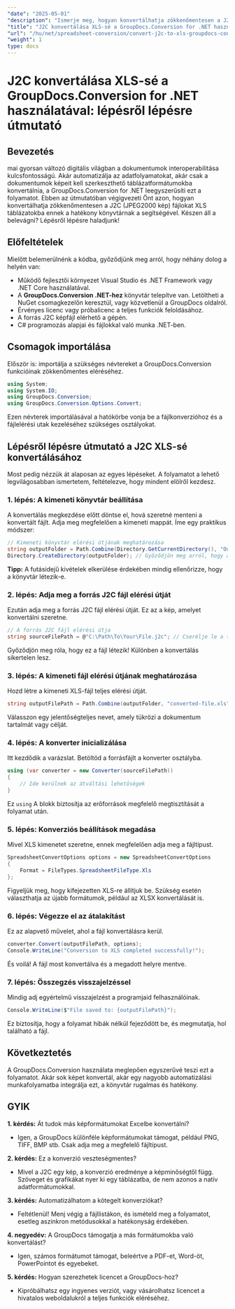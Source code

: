 ```yaml
---
"date": "2025-05-01"
"description": "Ismerje meg, hogyan konvertálhatja zökkenőmentesen a J2C fájlokat Excel formátumba a .NET-hez készült GroupDocs.Conversion segítségével ebből az átfogó útmutatóból."
"title": "J2C konvertálása XLS-sé a GroupDocs.Conversion for .NET használatával – lépésről lépésre útmutató"
"url": "/hu/net/spreadsheet-conversion/convert-j2c-to-xls-groupdocs-conversion-net/"
"weight": 1
type: docs
---
```

# J2C konvertálása XLS-sé a GroupDocs.Conversion for .NET használatával: lépésről lépésre útmutató

## Bevezetés

mai gyorsan változó digitális világban a dokumentumok interoperabilitása kulcsfontosságú. Akár automatizálja az adatfolyamatokat, akár csak a dokumentumok képeit kell szerkeszthető táblázatformátumokba konvertálnia, a GroupDocs.Conversion for .NET leegyszerűsíti ezt a folyamatot. Ebben az útmutatóban végigvezeti Önt azon, hogyan konvertálhatja zökkenőmentesen a J2C (JPEG2000 kép) fájlokat XLS táblázatokba ennek a hatékony könyvtárnak a segítségével. Készen áll a belevágni? Lépésről lépésre haladjunk!


## Előfeltételek

Mielőtt belemerülnénk a kódba, győződjünk meg arról, hogy néhány dolog a helyén van:
- Működő fejlesztői környezet Visual Studio és .NET Framework vagy .NET Core használatával.
- A **GroupDocs.Conversion .NET-hez** könyvtár telepítve van. Letöltheti a NuGet csomagkezelőn keresztül, vagy közvetlenül a GroupDocs oldalról.
- Érvényes licenc vagy próbalicenc a teljes funkciók feloldásához.
- A forrás J2C képfájl elérhető a gépén.
- C# programozás alapjai és fájlokkal való munka .NET-ben.


## Csomagok importálása

Először is: importálja a szükséges névtereket a GroupDocs.Conversion funkcióinak zökkenőmentes eléréséhez.

```csharp
using System;
using System.IO;
using GroupDocs.Conversion;
using GroupDocs.Conversion.Options.Convert;
```

Ezen névterek importálásával a hatókörbe vonja be a fájlkonverzióhoz és a fájlelérési utak kezeléséhez szükséges osztályokat.


## Lépésről lépésre útmutató a J2C XLS-sé konvertálásához

Most pedig nézzük át alaposan az egyes lépéseket. A folyamatot a lehető legvilágosabban ismertetem, feltételezve, hogy mindent elölről kezdesz.


### 1. lépés: A kimeneti könyvtár beállítása

A konvertálás megkezdése előtt döntse el, hová szeretné menteni a konvertált fájlt. Adja meg megfelelően a kimeneti mappát. Íme egy praktikus módszer:

```csharp
// Kimeneti könyvtár elérési útjának meghatározása
string outputFolder = Path.Combine(Directory.GetCurrentDirectory(), "Output");
Directory.CreateDirectory(outputFolder); // Győződjön meg arról, hogy a kimeneti mappa létezik
```

**Tipp:** A futásidejű kivételek elkerülése érdekében mindig ellenőrizze, hogy a könyvtár létezik-e. 


### 2. lépés: Adja meg a forrás J2C fájl elérési útját

Ezután adja meg a forrás J2C fájl elérési útját. Ez az a kép, amelyet konvertálni szeretne.

```csharp
// A forrás J2C fájl elérési útja
string sourceFilePath = @"C:\Path\To\Your\File.j2c"; // Cserélje le a tényleges fájlútvonalra
```

Győződjön meg róla, hogy ez a fájl létezik! Különben a konvertálás sikertelen lesz.


### 3. lépés: A kimeneti fájl elérési útjának meghatározása

Hozd létre a kimeneti XLS-fájl teljes elérési útját.

```csharp
string outputFilePath = Path.Combine(outputFolder, "converted-file.xls");
```

Válasszon egy jelentőségteljes nevet, amely tükrözi a dokumentum tartalmát vagy célját.


### 4. lépés: A konverter inicializálása

Itt kezdődik a varázslat. Betöltöd a forrásfájlt a konverter osztályba.

```csharp
using (var converter = new Converter(sourceFilePath))
{
    // Ide kerülnek az átváltási lehetőségek
}
```

Ez `using` A blokk biztosítja az erőforrások megfelelő megtisztítását a folyamat után.


### 5. lépés: Konverziós beállítások megadása

Mivel XLS kimenetet szeretne, ennek megfelelően adja meg a fájltípust.

```csharp
SpreadsheetConvertOptions options = new SpreadsheetConvertOptions
{
    Format = FileTypes.SpreadsheetFileType.Xls
};
```

Figyeljük meg, hogy kifejezetten XLS-re állítjuk be. Szükség esetén választhatja az újabb formátumok, például az XLSX konvertálását is.


### 6. lépés: Végezze el az átalakítást

Ez az alapvető művelet, ahol a fájl konvertálásra kerül.

```csharp
converter.Convert(outputFilePath, options);
Console.WriteLine("Conversion to XLS completed successfully!");
```

És voilá! A fájl most konvertálva és a megadott helyre mentve.


### 7. lépés: Összegzés visszajelzéssel

Mindig adj egyértelmű visszajelzést a programjaid felhasználóinak.

```csharp
Console.WriteLine($"File saved to: {outputFilePath}");
```

Ez biztosítja, hogy a folyamat hibák nélkül fejeződött be, és megmutatja, hol található a fájl.

## Következtetés

A GroupDocs.Conversion használata meglepően egyszerűvé teszi ezt a folyamatot. Akár sok képet konvertál, akár egy nagyobb automatizálási munkafolyamatba integrálja ezt, a könyvtár rugalmas és hatékony.

## GYIK

**1. kérdés:** Át tudok más képformátumokat Excelbe konvertálni?  

- Igen, a GroupDocs különféle képformátumokat támogat, például PNG, TIFF, BMP stb. Csak adja meg a megfelelő fájltípust.

**2. kérdés:** Ez a konverzió veszteségmentes?  

- Mivel a J2C egy kép, a konverzió eredménye a képminőségtől függ. Szöveget és grafikákat nyer ki egy táblázatba, de nem azonos a natív adatformátumokkal.

**3. kérdés:** Automatizálhatom a kötegelt konverziókat?  

- Feltétlenül! Menj végig a fájllistákon, és ismételd meg a folyamatot, esetleg aszinkron metódusokkal a hatékonyság érdekében.

**4. negyedév:** A GroupDocs támogatja a más formátumokba való konvertálást?  

- Igen, számos formátumot támogat, beleértve a PDF-et, Word-öt, PowerPointot és egyebeket.

**5. kérdés:** Hogyan szerezhetek licencet a GroupDocs-hoz?  

- Kipróbálhatsz egy ingyenes verziót, vagy vásárolhatsz licencet a hivatalos weboldalukról a teljes funkciók eléréséhez.
